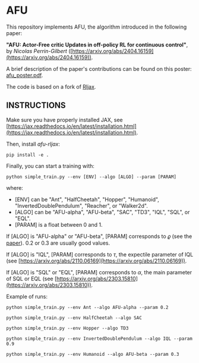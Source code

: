 # AFU

This repository implements AFU, the algorithm introduced in the following paper:

**"AFU: Actor-Free critic Updates in off-policy RL for continuous control"**, by *Nicolas Perrin-Gilbert*
([https://arxiv.org/abs/2404.16159](https://arxiv.org/abs/2404.16159)).

A brief description of the paper's contributions can be found on this poster: [afu_poster.pdf](https://github.com/perrin-isir/afu/blob/main/afu_poster.pdf).

The code is based on a fork of [Rljax](https://github.com/toshikwa/rljax).

## INSTRUCTIONS

Make sure you have properly installed JAX, see [https://jax.readthedocs.io/en/latest/installation.html](https://jax.readthedocs.io/en/latest/installation.html).

Then, install *afu-rljax*:

    pip install -e .

Finally, you can start a training with:

    python simple_train.py --env [ENV] --algo [ALGO] --param [PARAM]

where:

* \[ENV\] can be "Ant", "HalfCheetah", "Hopper", "Humanoid", "InvertedDoublePendulum", "Reacher", or "Walker2d".
* \[ALGO\] can be "AFU-alpha", "AFU-beta", "SAC", "TD3", "IQL", "SQL", or "EQL".
* \[PARAM\] is a float between 0 and 1.

If \[ALGO\] is "AFU-alpha" or "AFU-beta", \[PARAM\] corresponds to $\varrho$ (see the [paper](https://arxiv.org/html/2404.16159v1)). 0.2 or 0.3 are usually good values.

If \[ALGO\] is "IQL", \[PARAM\] corresponds to $\tau$, the expectile parameter of IQL (see [https://arxiv.org/abs/2110.06169](https://arxiv.org/abs/2110.06169)).

If \[ALGO\] is "SQL" or "EQL", \[PARAM\] corresponds to $\alpha$, the main parameter of SQL or EQL (see [https://arxiv.org/abs/2303.15810](https://arxiv.org/abs/2303.15810)).

Example of runs:

    python simple_train.py --env Ant --algo AFU-alpha --param 0.2

    python simple_train.py --env HalfCheetah --algo SAC
    
    python simple_train.py --env Hopper --algo TD3

    python simple_train.py --env InvertedDoublePendulum --algo IQL --param 0.9

    python simple_train.py --env Humanoid --algo AFU-beta --param 0.3
